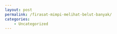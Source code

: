 ```yaml
---
layout: post
permalink: /firasat-mimpi-melihat-belut-banyak/
categories:
    - Uncategorized
---
```


